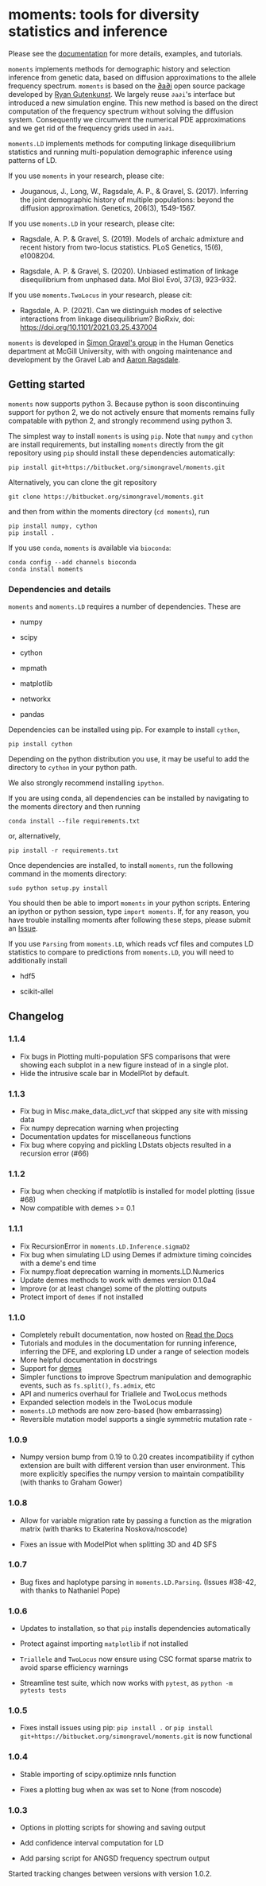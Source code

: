 # moments: tools for diversity statistics and inference

Please see the [documentation](https://moments.readthedocs.io/)
for more details, examples, and tutorials.

`moments` implements methods for demographic history and selection inference
from genetic data, based on diffusion approximations to the allele frequency spectrum.
`moments` is based on the  [∂a∂i](https://bitbucket.org/gutenkunstlab/dadi/) open
source package developed by [Ryan Gutenkunst](http://gutengroup.mcb.arizona.edu).
We largely reuse `∂a∂i`'s interface but introduced a new simulation engine. This
new method is based on the direct computation of the frequency spectrum without
solving the diffusion system. Consequently we circumvent the numerical PDE
approximations and we get rid of the frequency grids used in `∂a∂i`.

`moments.LD` implements methods for computing linkage disequilibrium statistics and
running multi-population demographic inference using patterns of LD.

If you use `moments` in your research, please cite:

- Jouganous, J., Long, W., Ragsdale, A. P., & Gravel, S. (2017). Inferring the joint
  demographic history of multiple populations: beyond the diffusion approximation.
  Genetics, 206(3), 1549-1567.

If you use `moments.LD` in your research, please cite:

- Ragsdale, A. P. & Gravel, S. (2019). Models of archaic admixture and recent history
  from two-locus statistics. PLoS Genetics, 15(6), e1008204.

- Ragsdale, A. P. & Gravel, S. (2020). Unbiased estimation of linkage disequilibrium
  from unphased data. Mol Biol Evol, 37(3), 923-932.

If you use `moments.TwoLocus` in your research, please cit:

- Ragsdale, A. P. (2021). Can we distinguish modes of selective interactions
  from linkage disequilibrium? BioRxiv, doi: https://doi.org/10.1101/2021.03.25.437004

`moments` is developed in [Simon Gravel's
group](http://simongravel.lab.mcgill.ca/Home.html) in the Human Genetics
department at McGill University, with with ongoing maintenance and development
by the Gravel Lab and [Aaron Ragsdale](http://apragsdale.github.io).

## Getting started

`moments` now supports python 3. Because python is soon discontinuing support for
python 2, we do not actively ensure that moments remains fully compatable with python
2, and strongly recommend using python 3.

The simplest way to install `moments` is using `pip`. Note that `numpy` and `cython`
are install requirements, but installing `moments` directly from the git repository
using `pip` should install these dependencies automatically:

```
pip install git+https://bitbucket.org/simongravel/moments.git
```

Alternatively, you can clone the git repository

```
git clone https://bitbucket.org/simongravel/moments.git
```

and then from within the moments directory (`cd moments`), run

```
pip install numpy, cython
pip install .
```

If you use `conda`, `moments` is available via `bioconda`:

```
conda config --add channels bioconda
conda install moments
```

### Dependencies and details

`moments` and `moments.LD` requires a number of dependencies. These are

- numpy

- scipy

- cython

- mpmath

- matplotlib

- networkx

- pandas

Dependencies can be installed using pip. For example to install `cython`,

```
pip install cython
```

Depending on the python distribution you use, it may be useful to add the directory
to `cython` in your python path.

We also strongly recommend installing `ipython`.

If you are using conda, all dependencies can be installed by navigating to the
moments directory and then running

```
conda install --file requirements.txt
```

or, alternatively,

```
pip install -r requirements.txt
```

Once dependencies are installed, to install `moments`, run the following command
in the moments directory:

```
sudo python setup.py install
```

You should then be able to import `moments` in your python scripts. Entering an
ipython or python session, type `import moments`. If, for any reason, you have
trouble installing moments after following these steps, please submit an
[Issue](https://bitbucket.org/simongravel/moments/issues).

If you use `Parsing` from `moments.LD`, which reads vcf files and computes LD
statistics to compare to predictions from `moments.LD`, you will need to
additionally install

- hdf5

- scikit-allel

## Changelog

### 1.1.4

- Fix bugs in Plotting multi-population SFS comparisons that were showing each
  subplot in a new figure instead of in a single plot.
- Hide the intrusive scale bar in ModelPlot by default.

### 1.1.3

- Fix bug in Misc.make_data_dict_vcf that skipped any site with missing data
- Fix numpy deprecation warning when projecting
- Documentation updates for miscellaneous functions
- Fix bug where copying and pickling LDstats objects resulted in a recursion error (#66)

### 1.1.2

- Fix bug when checking if matplotlib is installed for model plotting  (issue #68)
- Now compatible with demes >= 0.1

### 1.1.1

- Fix RecursionError in `moments.LD.Inference.sigmaD2`
- Fix bug when simulating LD using Demes if admixture timing coincides with
  a deme's end time
- Fix numpy.float deprecation warning in moments.LD.Numerics
- Update demes methods to work with demes version 0.1.0a4
- Improve (or at least change) some of the plotting outputs
- Protect import of `demes` if not installed

### 1.1.0

- Completely rebuilt documentation, now hosted on [Read the
  Docs](https://moments.readthedocs.io/)
- Tutorials and modules in the documentation for running inference, inferring
  the DFE, and exploring LD under a range of selection models
- More helpful documentation in docstrings
- Support for
  [demes](https://moments.readthedocs.io/en/latest/extensions/demes.html)
- Simpler functions to improve Spectrum manipulation and demographic events,
  such as `fs.split()`, `fs.admix`, etc
- API and numerics overhaul for Triallele and TwoLocus methods
- Expanded selection models in the TwoLocus module
- `moments.LD` methods are now zero-based (how embarrassing)
- Reversible mutation model supports a single symmetric mutation rate - 

### 1.0.9

- Numpy version bump from 0.19 to 0.20 creates incompatibility if cython extension
  are built with different version than user environment. This more explicitly
  specifies the numpy version to maintain compatibility (with thanks to Graham Gower)

### 1.0.8

- Allow for variable migration rate by passing a function as the migration matrix
  (with thanks to Ekaterina Noskova/noscode)

- Fixes an issue with ModelPlot when splitting 3D and 4D SFS

### 1.0.7

- Bug fixes and haplotype parsing in `moments.LD.Parsing`. (Issues #38-42,
  with thanks to Nathaniel Pope)

### 1.0.6

- Updates to installation, so that `pip` installs dependencies automatically

- Protect against importing `matplotlib` if not installed

- `Triallele` and `TwoLocus` now ensure using CSC format sparse matrix to avoid
  sparse efficiency warnings

- Streamline test suite, which now works with `pytest`, as
  `python -m pytests tests`

### 1.0.5

- Fixes install issues using pip: `pip install .` or
  `pip install git+https://bitbucket.org/simongravel/moments.git` is now functional

### 1.0.4

- Stable importing of scipy.optimize nnls function

- Fixes a plotting bug when ax was set to None (from noscode)

### 1.0.3

- Options in plotting scripts for showing and saving output

- Add confidence interval computation for LD

- Add parsing script for ANGSD frequency spectrum output

Started tracking changes between versions with version 1.0.2.
